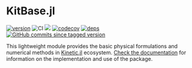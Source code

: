 # KitBase.jl

[![version](https://juliahub.com/docs/KitBase/version.svg)](https://juliahub.com/ui/Packages/KitBase/YOFTS)
![CI](https://img.shields.io/github/actions/workflow/status/vavrines/KitBase.jl/ci.yml?branch=main)
[![](https://img.shields.io/badge/docs-stable-blue.svg)](https://xiaotianbai.com/Kinetic.jl/stable/)
[![codecov](https://img.shields.io/codecov/c/github/vavrines/KitBase.jl)](https://codecov.io/gh/vavrines/KitBase.jl)
[![deps](https://juliahub.com/docs/KitBase/deps.svg)](https://juliahub.com/ui/Packages/KitBase/YOFTS?t=2)
[![GitHub commits since tagged version](https://img.shields.io/github/commits-since/vavrines/KitBase.jl/v0.9.0.svg?style=social&logo=github)](https://github.com/vavrines/KitBase.jl)

This lightweight module provides the basic physical formulations and numerical methods in [Kinetic.jl](https://github.com/vavrines/Kinetic.jl) ecosystem.
[Check the documentation](https://xiaotianbai.com/Kinetic.jl/dev/) for information on the implementation and use of the package.
